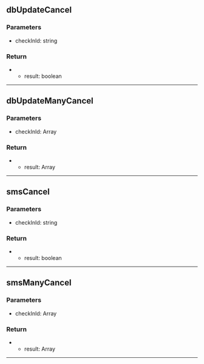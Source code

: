## dbUpdateCancel
### Parameters
- checkInId: string

### Return
- - result: boolean

--------------------------------------------
## dbUpdateManyCancel
### Parameters
- checkInId: Array<string>

### Return
- - result: Array

--------------------------------------------
## smsCancel
### Parameters
- checkInId: string

### Return
- - result: boolean

--------------------------------------------
## smsManyCancel
### Parameters
- checkInId: Array<string>

### Return
- - result: Array

--------------------------------------------
